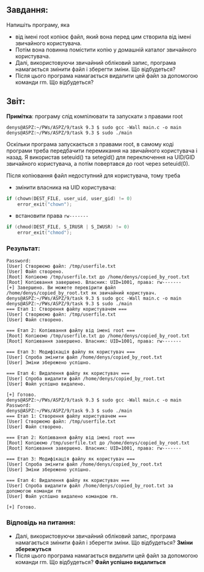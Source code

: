## Завдання:
 Напишіть програму, яка 
 - від імені root копіює файл, який вона перед цим створила від імені звичайного користувача. 
 - Потім вона повинна помістити копію у домашній каталог звичайного користувача.
 - Далі, використовуючи звичайний обліковий запис, програма намагається змінити файл і зберегти зміни. Що відбудеться?
 - Після цього програма намагається видалити цей файл за допомогою команди rm. Що відбудеться?

## Звіт:

__Примітка__: програму слід компілювати та запускати з правами root
```
denys@ASPZ:~/PWs/ASPZ/9/task 9.3 $ sudo gcc -Wall main.c -o main
denys@ASPZ:~/PWs/ASPZ/9/task 9.3 $ sudo ./main
```

Оскільки програма запускається з правами root, в самому коді програми треба передбачити перемикання на звичайного користувача і назад. Я використав seteuid() та setegid() для переключення на UID/GID звичайного користувача, а потім повертався до root через seteuid(0). 

Після копіювання файл недоступний для користувача, тому треба
- змінити власника на UID користувача:
```c
if (chown(DEST_FILE, user_uid, user_gid) != 0)
    error_exit("chown");
```
- встановити права `rw-------`
```c
if (chmod(DEST_FILE, S_IRUSR | S_IWUSR) != 0)
    error_exit("chmod");
```

### Результат:
```
Password:
[User] Створюємо файл: /tmp/userfile.txt
[User] Файл створено.
[Root] Копіюємо /tmp/userfile.txt до /home/denys/copied_by_root.txt
[Root] Копіювання завершено. Власник: UID=1001, права: rw-------
[+] Завершено. Ви можете перевірити файл /home/denys/copied_by_root.txt як звичайний користувач.
denys@ASPZ:~/PWs/ASPZ/9/task 9.3 $ sudo gcc -Wall main.c -o main
denys@ASPZ:~/PWs/ASPZ/9/task 9.3 $ sudo ./main
=== Етап 1: Створення файлу користувачем ===
[User] Створюємо файл: /tmp/userfile.txt
[User] Файл створено.

=== Етап 2: Копіювання файлу від імені root ===
[Root] Копіюємо /tmp/userfile.txt до /home/denys/copied_by_root.txt
[Root] Копіювання завершено. Власник: UID=1001, права: rw-------

=== Етап 3: Модифікація файлу як користувач ===
[User] Спроба змінити файл /home/denys/copied_by_root.txt
[User] Зміни збережено успішно.

=== Етап 4: Видалення файлу як користувач ===
[User] Спроба видалити файл /home/denys/copied_by_root.txt
[User] Файл успішно видалено.

[+] Готово.
denys@ASPZ:~/PWs/ASPZ/9/task 9.3 $ sudo gcc -Wall main.c -o main
Password:
denys@ASPZ:~/PWs/ASPZ/9/task 9.3 $ sudo ./main
=== Етап 1: Створення файлу користувачем ===
[User] Створюємо файл: /tmp/userfile.txt
[User] Файл створено.

=== Етап 2: Копіювання файлу від імені root ===
[Root] Копіюємо /tmp/userfile.txt до /home/denys/copied_by_root.txt
[Root] Копіювання завершено. Власник: UID=1001, права: rw-------

=== Етап 3: Модифікація файлу як користувач ===
[User] Спроба змінити файл /home/denys/copied_by_root.txt
[User] Зміни збережено успішно.

=== Етап 4: Видалення файлу як користувач ===
[User] Спроба видалити файл /home/denys/copied_by_root.txt за допомогою команди rm
[User] Файл успішно видалено командою rm.

[+] Готово.
```

### Відповідь на питання:
- Далі, використовуючи звичайний обліковий запис, програма намагається змінити файл і зберегти зміни. Що відбудеться? __Зміни збережуться__
- Після цього програма намагається видалити цей файл за допомогою команди rm. Що відбудеться? __Файл успішно видалиться__